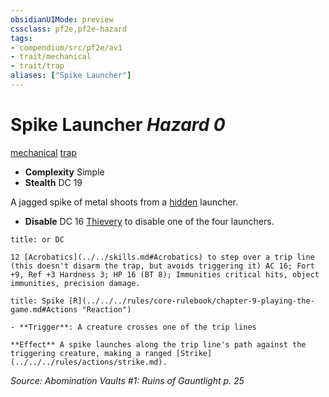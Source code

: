 ```yaml
---
obsidianUIMode: preview
cssclass: pf2e,pf2e-hazard
tags:
- compendium/src/pf2e/av1
- trait/mechanical
- trait/trap
aliases: ["Spike Launcher"]
---
```

# Spike Launcher *Hazard 0*  
[mechanical](../../../Rules/traits/mechanical.md)  [trap](../../../Rules/traits/trap.md)  

- **Complexity** Simple
- **Stealth** DC 19  

A jagged spike of metal shoots from a [hidden](../../../Rules/conditions.md#Hidden) launcher.

- **Disable** DC 16 [Thievery](../../skills.md#Thievery) to disable one of the four launchers.  
     
```ad-embed-ability
title: or DC

12 [Acrobatics](../../skills.md#Acrobatics) to step over a trip line (this doesn't disarm the trap, but avoids triggering it) AC 16; Fort +9, Ref +3 Hardness 3; HP 16 (BT 8); Immunities critical hits, object immunities, precision damage.
```
```ad-embed-ability
title: Spike [R](../../../rules/core-rulebook/chapter-9-playing-the-game.md#Actions "Reaction")

- **Trigger**: A creature crosses one of the trip lines

**Effect** A spike launches along the trip line's path against the triggering creature, making a ranged [Strike](../../../rules/actions/strike.md).
```

*Source: Abomination Vaults #1: Ruins of Gauntlight p. 25*
